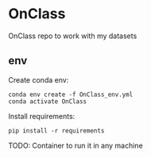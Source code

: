 # OnClass
 OnClass repo to work with my datasets

## env
Create conda env:

```
conda env create -f OnClass_env.yml
conda activate OnClass
```
Install requirements:

```
pip install -r requirements
```

TODO: Container to run it in any machine
